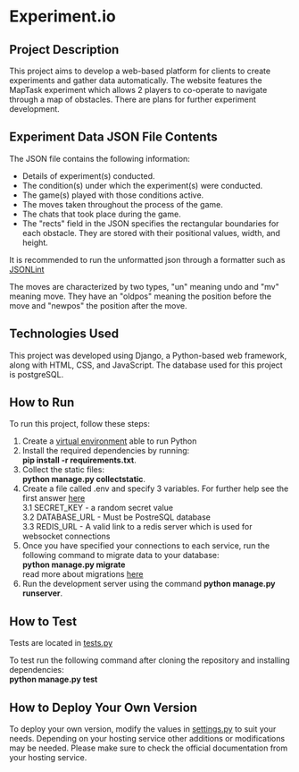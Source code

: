 # Experiment.io

## Project Description
This project aims to develop a web-based platform for clients to create experiments and gather data automatically. The website features the MapTask experiment which allows 2 players to co-operate to navigate through a map of obstacles. There are plans for further experiment development.

## Experiment Data JSON File Contents
The JSON file contains the following information:

- Details of experiment(s) conducted.
- The condition(s) under which the experiment(s) were conducted.
- The game(s) played with those conditions active.
- The moves taken throughout the process of the game.
- The chats that took place during the game.
- The "rects" field in the JSON specifies the rectangular boundaries for each obstacle. They are stored with their positional values, width, and height.

It is recommended to run the unformatted json through a formatter such as [JSONLint](https://jsonlint.com/)

The moves are characterized by two types, "un" meaning undo and "mv" meaning move. They have an "oldpos" meaning the position before the move and "newpos" the position after the move.

## Technologies Used
This project was developed using Django, a Python-based web framework, along with HTML, CSS, and JavaScript. The database used for this project is postgreSQL.

## How to Run
To run this project, follow these steps:
1. Create a [virtual environment](https://docs.python.org/3/library/venv.html) able to run Python
2. Install the required dependencies by running:\
**pip install -r requirements.txt**.
3. Collect the static files:\
**python manage.py collectstatic**.
4. Create a file called .env and specify 3 variables. For further help see the first answer [here](https://stackoverflow.com/questions/15209978/where-to-store-secret-keys-django)\
  3.1 SECRET_KEY - a random secret value\
  3.2 DATABASE_URL - Must be PostreSQL database\
  3.3 REDIS_URL - A valid link to a redis server which is used for websocket connections
5. Once you have specified your connections to each service, run the following command to migrate data to your database:\
**python manage.py migrate**\
read more about migrations [here](https://docs.djangoproject.com/en/4.2/topics/migrations/)
6. Run the development server using the command **python manage.py runserver**.

## How to Test
Tests are located in [tests.py](accounts/tests.py)

To test run the following command after cloning the repository and installing dependencies:\
**python manage.py test**

## How to Deploy Your Own Version
To deploy your own version, modify the values in [settings.py](game_website/settings.py) to suit your needs.
Depending on your hosting service other additions or modifications may be needed. Please make sure to check the official documentation from your hosting service.
